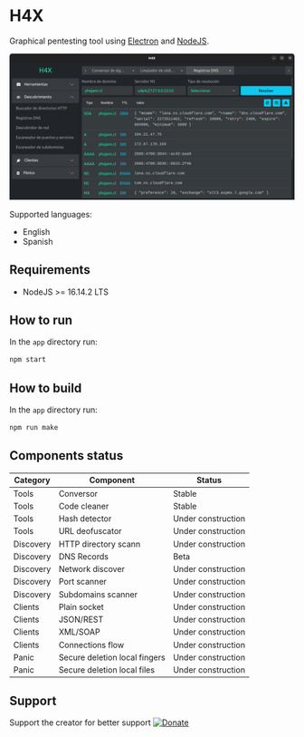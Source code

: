 # H4X

Graphical pentesting tool using [Electron](https://www.electronjs.org/) and
[NodeJS](https://nodejs.org/es/).

![DNS Queries](./cap.png)

Supported languages:

- English
- Spanish


## Requirements

- NodeJS >= 16.14.2 LTS


## How to run

In the `app` directory run:

```bash
npm start
```


## How to build

In the `app` directory run:

```bash
npm run make
```


## Components status

| Category  | Component                     | Status             |
|-----------|-------------------------------|--------------------|
| Tools     | Conversor                     | Stable             |
| Tools     | Code cleaner                  | Stable             |
| Tools     | Hash detector                 | Under construction |
| Tools     | URL deofuscator               | Under construction |
| Discovery | HTTP directory scann          | Under construction |
| Discovery | DNS Records                   | Beta               |
| Discovery | Network discover              | Under construction |
| Discovery | Port scanner                  | Under construction |
| Discovery | Subdomains scanner            | Under construction |
| Clients   | Plain socket                  | Under construction |
| Clients   | JSON/REST                     | Under construction |
| Clients   | XML/SOAP                      | Under construction |
| Clients   | Connections flow              | Under construction |
| Panic     | Secure deletion local fingers | Under construction |
| Panic     | Secure deletion local files   | Under construction |


## Support

Support the creator for better support [![Donate](https://img.shields.io/badge/Donate-PayPal-green.svg)](https://www.paypal.com/donate/?hosted_button_id=KM2KBE8F982KS)
